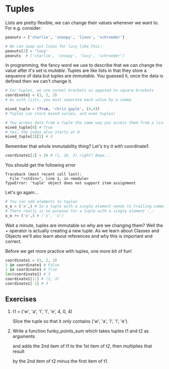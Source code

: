 # Tuples

Lists are pretty flexible, we can change their values whenever we want to. For e.g. consider:

```python
peanuts = ['charlie', 'snoopy', 'linus', 'schroeder']

# We can swap out linus for lucy like this:
peanuts[2] = 'lucy'
peanuts  # ['charlie', 'snoopy', 'lucy', 'schroeder']
```

In programming, the fancy word we use to describe that we can change the value after it's set is _mutable_. Tuples are like lists in that they store a sequence of data but tuples are _immutable_. You guessed it, once the data is defined then we can't change it.

```python
# For tuples, we use normal brackets as opposed to square brackets
coordinate1 = (1, 2, 3)
# As with lists, you must separate each value by a comma

mixed_tuple = (True, 'chris gayle', (4,4))
# Tuples can store mixed values, and even tuples!

# You access data from a tuple the same way you access them from a list
mixed_tuple[0] # True
# Yes, the index also starts at 0
mixed_tuple[2][1] # 4
```

Remember that whole immutability thing? Let's try it with coordinate1:

```python
coordinate1[1] = 26 # (1, 26, 3) right? Nope...
```

You should get the following error

```text
Traceback (most recent call last):
  File "<stdin>", line 1, in <module>
TypeError: 'tuple' object does not support item assignment
```

Let's go again...

```python
# You can add elements to tuples
x_o = ('x',) # So a tuple with a single element needs to trailing comma
# There really is no purpose for a tuple with a single element -_-
x_o += ('o',) # ('x', 'o')
```

Wait a minute, tuples are immutable so why are we changing them? Well the + operator is actually creating a new tuple. As we learn about Classes and Objects we'll also learn about references and why this is important and correct.

Before we get more practice with tuples, one more bit of fun!

```python
coordinate1 = (1, 2, 3)
5 in coordinate1 # False
1 in coordinate1 # True
len(coordinate1) # 3
coordinate1[1:] # (2, 3)
coordinate1[-1] # 3
```

## Exercises

1. t1 = \('w', 'a', 'l', 'l', 'e', 4, 0, 4\)

   Slice the tuple so that it only contains \('w', 'a', 'l', 'l', 'e'\).

2. Write a function funky\_points\_sum which takes tuples t1 and t2 as arguments

   and adds the 2nd item of t1 to the 1st item of t2, then multiplies that result

   by the 2nd item of t2 minus the first item of t1.

